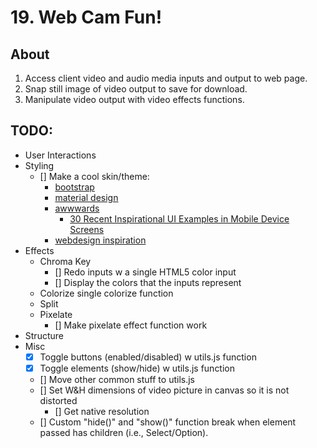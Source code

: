 # 19. Web Cam Fun!

## About

1. Access client video and audio media inputs and output to web page.
1. Snap still image of video output to save for download.
1. Manipulate video output with video effects functions.

## TODO:

* User Interactions
* Styling
    * [] Make a cool skin/theme:
        * [bootstrap](https://getbootstrap.com/)
        * [material design](https://material.io/guidelines/)
        * [awwwards](http://www.awwwards.com/)
            * [30 Recent Inspirational UI Examples in Mobile Device Screens](http://www.awwwards.com/30-recent-inspirational-ui-examples-in-mobile-device-screens.html)
        * [webdesign inspiration](http://www.webdesign-inspiration.com/)
* Effects
    * Chroma Key
        * [] Redo inputs w a single HTML5 color input
        * [] Display the colors that the inputs represent
    * Colorize
single colorize function
    * Split
    * Pixelate
        * [] Make pixelate effect function work
* Structure
* Misc
    * [X] Toggle buttons (enabled/disabled) w utils.js function
    * [X] Toggle elements (show/hide) w utils.js function
    * [] Move other common stuff to utils.js
    * [] Set W&H dimensions of video picture in canvas so it is not distorted
        * [] Get native resolution
    * [] Custom "hide()" and "show()" function break when element passed has children (i.e., Select/Option).

